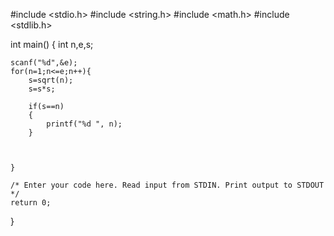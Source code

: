 #include <stdio.h>
#include <string.h>
#include <math.h>
#include <stdlib.h>

int main() {
    int n,e,s;
    
    scanf("%d",&e);
    for(n=1;n<=e;n++){
        s=sqrt(n);
        s=s*s;
        
        if(s==n)
        {
            printf("%d ", n);
        }
            
        

    }
    
    /* Enter your code here. Read input from STDIN. Print output to STDOUT */    
    return 0;
}
